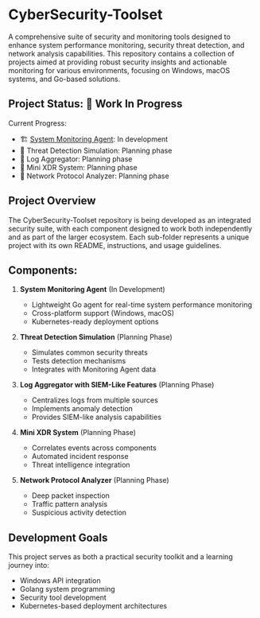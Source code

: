 # CyberSecurity-Toolset

A comprehensive suite of security and monitoring tools designed to enhance system performance monitoring, security threat detection, and network analysis capabilities. This repository contains a collection of projects aimed at providing robust security insights and actionable monitoring for various environments, focusing on Windows, macOS systems, and Go-based solutions.

## Project Status: 🚧 Work In Progress

Current Progress:

- 🏗️ [System Monitoring Agent](./system-monitoring-agent/): In development
- 📝 Threat Detection Simulation: Planning phase
- 📝 Log Aggregator: Planning phase
- 📝 Mini XDR System: Planning phase
- 📝 Network Protocol Analyzer: Planning phase

## Project Overview

The CyberSecurity-Toolset repository is being developed as an integrated security suite, with each component designed to work both independently and as part of the larger ecosystem. Each sub-folder represents a unique project with its own README, instructions, and usage guidelines.

## Components:

1. **System Monitoring Agent** (In Development)
   - Lightweight Go agent for real-time system performance monitoring
   - Cross-platform support (Windows, macOS)
   - Kubernetes-ready deployment options
2. **Threat Detection Simulation** (Planning Phase)

   - Simulates common security threats
   - Tests detection mechanisms
   - Integrates with Monitoring Agent data

3. **Log Aggregator with SIEM-Like Features** (Planning Phase)

   - Centralizes logs from multiple sources
   - Implements anomaly detection
   - Provides SIEM-like analysis capabilities

4. **Mini XDR System** (Planning Phase)

   - Correlates events across components
   - Automated incident response
   - Threat intelligence integration

5. **Network Protocol Analyzer** (Planning Phase)
   - Deep packet inspection
   - Traffic pattern analysis
   - Suspicious activity detection

## Development Goals

This project serves as both a practical security toolkit and a learning journey into:

- Windows API integration
- Golang system programming
- Security tool development
- Kubernetes-based deployment architectures
